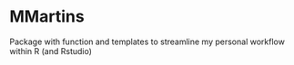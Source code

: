 # MMartins
Package with function and templates to streamline my personal workflow within R (and Rstudio)
